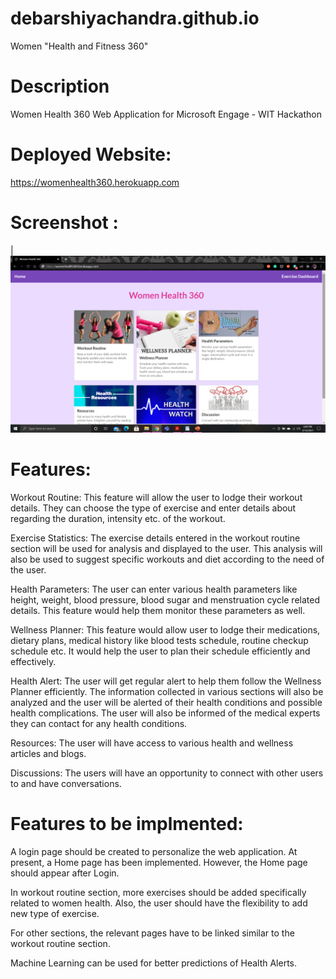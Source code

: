 # debarshiyachandra.github.io
Women "Health and Fitness 360"

# Description

Women Health 360 Web Application for Microsoft Engage - WIT Hackathon

# Deployed Website:

https://womenhealth360.herokuapp.com

# Screenshot :

|![Women Health 360](public/HomePage.png)

# Features:
Workout Routine:
This feature will allow the user to lodge their workout details. They can choose the type of exercise and enter details about regarding the duration, intensity etc. of the workout.

Exercise Statistics:
The exercise details entered in the workout routine section will be used for analysis and displayed to the user. This analysis will also be used to suggest specific workouts and diet according to the need of the user. 

Health Parameters:
The user can enter various health parameters like height, weight, blood pressure, blood sugar and menstruation cycle related details. This feature would help them monitor these parameters as well.

Wellness Planner:
This feature would allow user to lodge their medications, dietary plans, medical history like blood tests schedule, routine checkup schedule etc. It would help the user to plan their schedule efficiently and effectively.

Health Alert:
The user will get regular alert to help them follow the Wellness Planner efficiently. The information collected in various sections will also be analyzed and the user will be alerted of their health conditions and possible health complications. The user will also be informed of the medical experts they can contact for any health conditions.

Resources:
The user will have access to various health and wellness articles and blogs.

Discussions:
The users will have an opportunity to connect with other users to and have conversations.

# Features to be implmented:

A login page should be created to personalize the web application. At present, a Home page has been implemented. However, the Home page should appear after Login.

In workout routine section, more exercises should be added specifically related to women health. Also, the user should have the flexibility to add new type of exercise.

For other sections, the relevant pages have to be linked similar to the workout routine section.

Machine Learning can be used for better predictions of Health Alerts.


